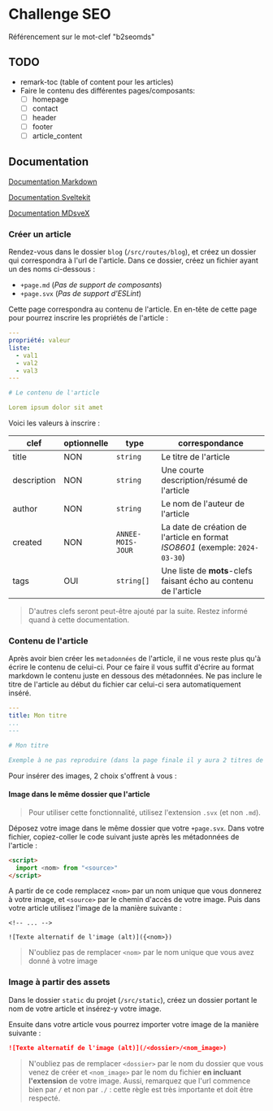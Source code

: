 # Challenge SEO

Référencement sur le mot-clef "b2seomds"

## TODO

- remark-toc (table of content pour les articles)
- Faire le contenu des différentes pages/composants:
  - [ ] homepage
  - [ ] contact
  - [ ] header
  - [ ] footer
  - [ ] article_content

## Documentation

[Documentation Markdown](https://www.markdownguide.org/getting-started/)

[Documentation Sveltekit](https://svelte.dev/docs/kit/introduction)

[Documentation MDsveX](https://mdsvex.pngwn.io/docs)

### Créer un article

Rendez-vous dans le dossier `blog` (`/src/routes/blog`), et créez un dossier qui correspondra à l'url de l'article.
Dans ce dossier, créez un fichier ayant un des noms ci-dessous :

- `+page.md` (*Pas de support de composants*)
- `+page.svx` (*Pas de support d'ESLint*)

Cette page correspondra au contenu de l'article.
En en-tête de cette page pour pourrez inscrire les propriétés de l'article :

```yaml
---
propriété: valeur
liste:
  - val1
  - val2
  - val3
---

# Le contenu de l'article

Lorem ipsum dolor sit amet
```

Voici les valeurs à inscrire :

clef | optionnelle | type | correspondance
---|---|---|---
title | NON | `string` | Le titre de l'article
description | NON | `string` | Une courte description/résumé de l'article
author | NON | `string` | Le nom de l'auteur de l'article
created | NON | `ANNEE-MOIS-JOUR` | La date de création de l'article en format *ISO8601* (exemple: `2024-03-30`)
tags | OUI | `string[]` | Une liste de **mots**-clefs faisant écho au contenu de l'article

> D'autres clefs seront peut-être ajouté par la suite. Restez informé quand à cette documentation.

### Contenu de l'article

Après avoir bien créer les `metadonnées` de l'article, il ne vous reste plus qu'à écrire le contenu de celui-ci.
Pour ce faire il vous suffit d'écrire au format markdown le contenu juste en dessous des métadonnées.
Ne pas inclure le titre de l'article au début du fichier car celui-ci sera automatiquement inséré.

```yaml
---
title: Mon titre
...
---

# Mon titre

Exemple à ne pas reproduire (dans la page finale il y aura 2 titres de niveau 1 ce qui n'est pas optimal en terme de SEO)

```

Pour insérer des images, 2 choix s'offrent à vous :

#### Image dans le même dossier que l'article

> Pour utiliser cette fonctionnalité, utilisez l'extension `.svx` (et non `.md`).

Déposez votre image dans le même dossier que votre `+page.svx`.
Dans votre fichier, copiez-coller le code suivant juste après les métadonnées de l'article :

```html
<script>
  import <nom> from "<source>"
</script>
```

A partir de ce code remplacez `<nom>` par un nom unique que vous donnerez à votre image, et `<source>` par le chemin d'accès de votre image.
Puis dans votre article utilisez l'image de la manière suivante :

```svx
<!-- ... -->

![Texte alternatif de l'image (alt)]({<nom>})

```

> N'oubliez pas de remplacer `<nom>` par le nom unique que vous avez donné à votre image

### Image à partir des assets

Dans le dossier `static` du projet (`/src/static`), créez un dossier portant le nom de votre article et insérez-y votre image.

Ensuite dans votre article vous pourrez importer votre image de la manière suivante :

```md
![Texte alternatif de l'image (alt)](/<dossier>/<nom_image>)
```

> N'oubliez pas de remplacer `<dossier>` par le nom du dossier que vous venez de créer et `<nom_image>` par le nom du fichier **en incluant l'extension** de votre image.
> Aussi, remarquez que l'url commence bien par `/` et non par `./` : cette règle est très importante et doit être respecté.
